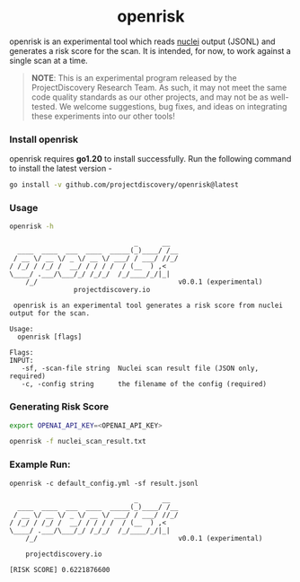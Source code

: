 <h1 align="center">
  openrisk
<br>
</h1>


openrisk is an experimental tool which reads [nuclei](http://github.com/projectdiscovery/nuclei) output (JSONL) and generates a risk score for the scan. It is intended, for now, to work against a single scan at a time.

> **NOTE**: This is an experimental program released by the ProjectDiscovery Research Team. As such, it may not meet the same code quality standards as our other projects, and may not be as well-tested. We welcome suggestions, bug fixes, and ideas on integrating these experiments into our other tools!

### Install openrisk
openrisk requires **go1.20** to install successfully. Run the following command to install the latest version -

```sh
go install -v github.com/projectdiscovery/openrisk@latest
```

### Usage

```sh
openrisk -h
```

```console
                               _      __  
  ____  ____  ___  ____  _____(_)____/ /__
 / __ \/ __ \/ _ \/ __ \/ ___/ / ___/ //_/
/ /_/ / /_/ /  __/ / / / /  / (__  ) ,<   
\____/ .___/\___/_/ /_/_/  /_/____/_/|_|
    /_/                                   v0.0.1 (experimental)  
                projectdiscovery.io

 openrisk is an experimental tool generates a risk score from nuclei output for the scan.

Usage:
  openrisk [flags]

Flags:
INPUT:
   -sf, -scan-file string  Nuclei scan result file (JSON only, required)
   -c, -config string      the filename of the config (required)
```


### Generating Risk Score

```sh
export OPENAI_API_KEY=<OPENAI_API_KEY>

openrisk -f nuclei_scan_result.txt
```

### Example Run:

```console
openrisk -c default_config.yml -sf result.jsonl

                               _      __  
  ____  ____  ___  ____  _____(_)____/ /__
 / __ \/ __ \/ _ \/ __ \/ ___/ / ___/ //_/
/ /_/ / /_/ /  __/ / / / /  / (__  ) ,<   
\____/ .___/\___/_/ /_/_/  /_/____/_/|_|
    /_/                                   v0.0.1 (experimental)                                          
  
    projectdiscovery.io

[RISK SCORE] 0.6221876600
```


